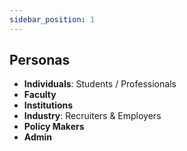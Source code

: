 ```yaml
---
sidebar_position: 1
---
```


## Personas
- **Individuals**: Students / Professionals  
- **Faculty**  
- **Institutions**  
- **Industry**: Recruiters & Employers  
- **Policy Makers**  
- **Admin**